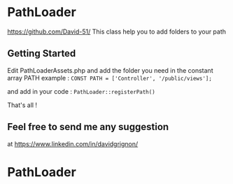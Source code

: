 # PathLoader
https://github.com/David-51/
This class help you to add folders to your path

## Getting Started

Edit PathLoaderAssets.php and add the folder you need in the constant array PATH
example : ```CONST PATH = ['Controller', '/public/views'];```

and add in your code :
```PathLoader::registerPath()```

That's all !

## Feel free to send me any suggestion
at https://www.linkedin.com/in/davidgrignon/
# PathLoader
